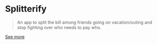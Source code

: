 # Splitterify

> An app to split the bill among friends going on vacation/outing and stop fighting over who needs to pay who.

[See more](https://bit.ly/splitterify-web)
